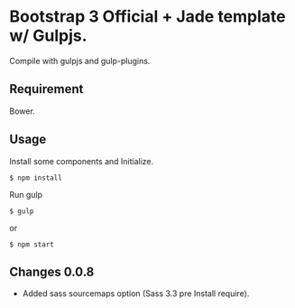 # Bootstrap 3 Official + Jade template w/ Gulpjs.

Compile with gulpjs and gulp-plugins. 

## Requirement

Bower.

## Usage

Install some components and Initialize.

	$ npm install

Run gulp

	$ gulp

or

	$ npm start

## Changes 0.0.8

* Added sass sourcemaps option (Sass 3.3 pre Install require).